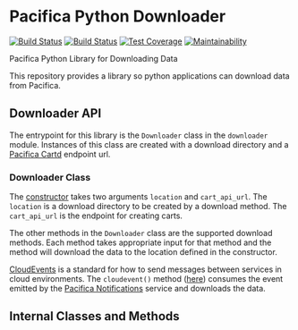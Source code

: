 # Pacifica Python Downloader
[![Build Status](https://travis-ci.org/pacifica/pacifica-python-downloader.svg?branch=master)](https://travis-ci.org/pacifica/pacifica-python-downloader)
[![Build Status](https://ci.appveyor.com/api/projects/status/38dmnpbm398cvtu9?svg=true)](https://ci.appveyor.com/project/dmlb2000/pacifica-python-downloader)
[![Test Coverage](https://api.codeclimate.com/v1/badges/e0d5aaf99dd05f3485d6/test_coverage)](https://codeclimate.com/github/pacifica/pacifica-python-downloader/test_coverage)
[![Maintainability](https://api.codeclimate.com/v1/badges/e0d5aaf99dd05f3485d6/maintainability)](https://codeclimate.com/github/pacifica/pacifica-python-downloader/maintainability)

Pacifica Python Library for Downloading Data

This repository provides a library so python applications can
download data from Pacifica.

## Downloader API

The entrypoint for this library is the `Downloader` class in 
the `downloader` module. Instances of this class are created
with a download directory and a 
[Pacifica Cartd](https://github.com/pacifica/pacifica-cartd)
endpoint url.

### Downloader Class

The [constructor](pacifica/downloader/downloader.py#16) takes
two arguments `location` and `cart_api_url`. The `location` is
a download directory to be created by a download method. The
`cart_api_url` is the endpoint for creating carts.

The other methods in the `Downloader` class are the supported
download methods. Each method takes appropriate input for that
method and the method will download the data to the location
defined in the constructor.

[CloudEvents](https://github.com/cloudevents/spec) is a
standard for how to send messages between services in cloud
environments. The `cloudevent()` method 
([here](pacifica/downloader/downloader.py#45))
consumes the event emitted by the
[Pacifica Notifications](https://github.com/pacifica/pacifica-notifications)
service and downloads the data.

## Internal Classes and Methods

